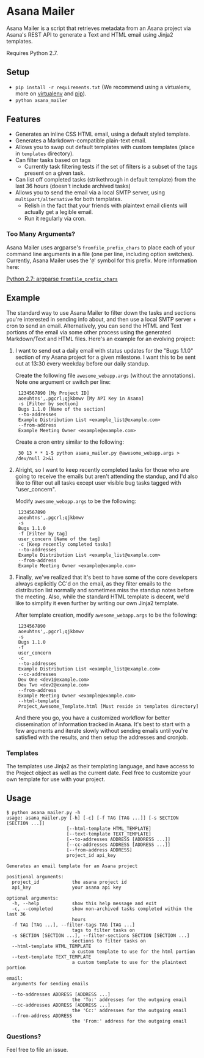 # Asana Mailer
Asana Mailer is a script that retrieves metadata from an Asana project via
Asana's REST API to generate a Text and HTML email using Jinja2 templates.

Requires Python 2.7.

## Setup
* `pip install -r requirements.txt` (We recommend using a virtualenv, more on
  [virtualenv][venv] and [pip][pip]).
* `python asana_mailer`

## Features
* Generates an inline CSS HTML email, using a default styled template.
* Generates a Markdown-compatible plain-text email.
* Allows you to swap out default templates with custom templates (place in
  `templates` directory).
* Can filter tasks based on tags
  * Currently task filtering tests if the set of filters is a subset of the
    tags present on a given task.
* Can list off completed tasks (strikethrough in default template) from the
  last 36 hours (doesn't include archived tasks)
* Allows you to send the email via a local SMTP server, using
  `multipart/alternative` for both templates.
  * Relish in the fact that your friends with plaintext email clients will
    actually get a legible email.
  * Run it regularly via cron.

### Too Many Arguments?
Asana Mailer uses argparse's `fromfile_prefix_chars` to place each of your
command line arguments in a file (one per line, including option switches).
Currently, Asana Mailer uses the '`@`' symbol for this prefix. More information
here:

[Python 2.7: argparse `fromfile_prefix_chars`][fromfile_prefix_chars]

[fromfile_prefix_chars]:http://docs.python.org/2.7/library/argparse.html#fromfile-prefix-chars
[venv]: http://www.virtualenv.org/en/latest/
[pip]: http://www.pip-installer.org/en/latest/

## Example

The standard way to use Asana Mailer to filter down the tasks and sections
you're interested in sending info about, and then use a local SMTP server +
cron to send an email. Alternatively, you can send the HTML and Text portions
of the email via some other process using the generated Markdown/Text and HTML
files. Here's an example for an evolving project:

1. I want to send out a daily email with status updates for the "Bugs 1.1.0"
   section of my Asana project for a given milestone. I want this to be sent
   out at 13:30 every weekday before our daily standup.

    Create the following file `awesome_webapp.args` (without the annotations). Note
    one argument or switch per line:

        1234567890 [My Project ID]
        aoeuhtns',.pgcrl;qjkbmwv [My API Key in Asana]
        -s [Filter by section]
        Bugs 1.1.0 [Name of the section]
        --to-addresses
        Example Distribution List <example_list@example.com>
        --from-address
        Example Meeting Owner <example@example.com>

    Create a cron entry similar to the following:

        30 13 * * 1-5 python asana_mailer.py @awesome_webapp.args > /dev/null 2>&1

2. Alright, so I want to keep recently completed tasks for those who are going
   to receive the emails but aren't attending the standup, and I'd also like to
   filter out all tasks except user visible bug tasks tagged with "user_concern".

    Modify `awesome_webapp.args` to be the following:

        1234567890
        aoeuhtns',.pgcrl;qjkbmwv
        -s
        Bugs 1.1.0
        -f [Filter by tag]
        user_concern [Name of the tag]
        -c [Keep recently completed tasks]
        --to-addresses
        Example Distribution List <example_list@example.com>
        --from-address
        Example Meeting Owner <example@example.com>

3. Finally, we've realized that it's best to have some of the core developers
   always explicitly CC'd on the email, as they filter emails to the
   distribution list normally and sometimes miss the standup notes before the
   meeting. Also, while the standard HTML template is decent, we'd like to
   simplify it even further by writing our own Jinja2 template.

    After template creation, modify `awesome_webapp.args` to be the following:

        1234567890
        aoeuhtns',.pgcrl;qjkbmwv
        -s
        Bugs 1.1.0
        -f
        user_concern
        -c
        --to-addresses
        Example Distribution List <example_list@example.com>
        --cc-addresses
        Dev One <dev1@example.com>
        Dev Two <dev2@example.com>
        --from-address
        Example Meeting Owner <example@example.com>
        --html-template
        Project_Awesome_Template.html [Must reside in templates directory]

    And there you go, you have a customized workflow for better dissemination
    of information tracked in Asana. It's best to start with a few arguments
    and iterate slowly without sending emails until you're satisfied with the
    results, and then setup the addresses and cronjob.

### Templates
The templates use Jinja2 as their templating language, and have access to
the Project object as well as the current date. Feel free to customize your own
template for use with your project.


## Usage

    $ python asana_mailer.py -h
    usage: asana_mailer.py [-h] [-c] [-f TAG [TAG ...]] [-s SECTION [SECTION ...]]
                          [--html-template HTML_TEMPLATE]
                          [--text-template TEXT_TEMPLATE]
                          [--to-addresses ADDRESS [ADDRESS ...]]
                          [--cc-addresses ADDRESS [ADDRESS ...]]
                          [--from-address ADDRESS]
                          project_id api_key

    Generates an email template for an Asana project

    positional arguments:
      project_id            the asana project id
      api_key               your asana api key

    optional arguments:
      -h, --help            show this help message and exit
      -c, --completed       show non-archived tasks completed within the last 36
                            hours
      -f TAG [TAG ...], --filter-tags TAG [TAG ...]
                            tags to filter tasks on
      -s SECTION [SECTION ...], --filter-sections SECTION [SECTION ...]
                            sections to filter tasks on
      --html-template HTML_TEMPLATE
                            a custom template to use for the html portion
      --text-template TEXT_TEMPLATE
                            a custom template to use for the plaintext portion

    email:
      arguments for sending emails

      --to-addresses ADDRESS [ADDRESS ...]
                            the 'To:' addresses for the outgoing email
      --cc-addresses ADDRESS [ADDRESS ...]
                            the 'Cc:' addresses for the outgoing email
      --from-address ADDRESS
                            the 'From:' address for the outgoing email

### Questions?
Feel free to file an issue.
